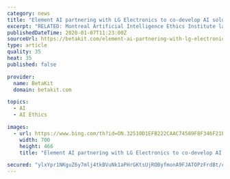 ```yaml
---
category: news
title: "Element AI partnering with LG Electronics to co-develop AI solutions, products"
excerpt: "RELATED: Montreal Artificial Intelligence Ethics Institute launches call for applications for inaugural fellowship The four levels of AI experience are efficiency, personalization, reasoning, and exploration. Efficiency is where specific device and system functions can be automated through simple commands, while personalization focuses on ..."
publishedDateTime: 2020-01-07T11:23:00Z
sourceUrl: https://betakit.com/element-ai-partnering-with-lg-electronics-to-co-develop-ai-solutions-products/
type: article
quality: 35
heat: 35
published: false

provider:
  name: BetaKit
  domain: betakit.com

topics:
  - AI
  - AI Ethics

images:
  - url: https://www.bing.com/th?id=ON.32510D1EFB222CAAC74589F8F346F21F
    width: 700
    height: 466
    title: "Element AI partnering with LG Electronics to co-develop AI solutions, products"

secured: "ylxYpr1NKguZ6y7mlj4tkBVuNk1aPHrGKtsUjROByfmonA9FJATOPzFrdBt/c6LZi4eMavLVeDM6EsSMiRN4TNX/gdisZFv09rOjN/oGKyCJb8UycNzS4mZBm/4kixLt/VNYpEcd4PP1J0ijeO/PiEK2MWF6j1Kq/hrTfnpeHvImV1oNc4Ftw9mRK6nZbRcl1dbX0b307jazm+NKU1obHMdpZyreAQpBY6NRrzAx7EnW01tqLv6S2xE1BthdJQVR6Zz0gK779mfNficv0z7j1w==;xJvQMhtqHWu5o7/XjbqqWQ=="
---
```


